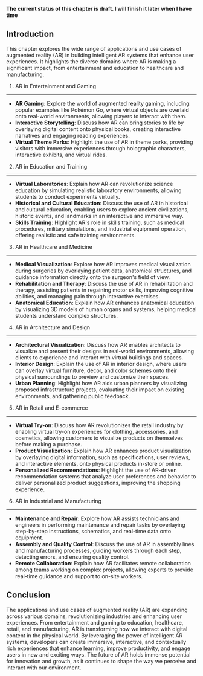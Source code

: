 **The current status of this chapter is draft. I will finish it later when I have time**

Introduction
------------

This chapter explores the wide range of applications and use cases of augmented reality (AR) in building intelligent AR systems that enhance user experiences. It highlights the diverse domains where AR is making a significant impact, from entertainment and education to healthcare and manufacturing.

1. AR in Entertainment and Gaming
---------------------------------

* **AR Gaming**: Explore the world of augmented reality gaming, including popular examples like Pokémon Go, where virtual objects are overlaid onto real-world environments, allowing players to interact with them.
* **Interactive Storytelling**: Discuss how AR can bring stories to life by overlaying digital content onto physical books, creating interactive narratives and engaging reading experiences.
* **Virtual Theme Parks**: Highlight the use of AR in theme parks, providing visitors with immersive experiences through holographic characters, interactive exhibits, and virtual rides.

2. AR in Education and Training
-------------------------------

* **Virtual Laboratories**: Explain how AR can revolutionize science education by simulating realistic laboratory environments, allowing students to conduct experiments virtually.
* **Historical and Cultural Education**: Discuss the use of AR in historical and cultural education, enabling users to explore ancient civilizations, historic events, and landmarks in an interactive and immersive way.
* **Skills Training**: Highlight AR's role in skills training, such as medical procedures, military simulations, and industrial equipment operation, offering realistic and safe training environments.

3. AR in Healthcare and Medicine
--------------------------------

* **Medical Visualization**: Explore how AR improves medical visualization during surgeries by overlaying patient data, anatomical structures, and guidance information directly onto the surgeon's field of view.
* **Rehabilitation and Therapy**: Discuss the use of AR in rehabilitation and therapy, assisting patients in regaining motor skills, improving cognitive abilities, and managing pain through interactive exercises.
* **Anatomical Education**: Explain how AR enhances anatomical education by visualizing 3D models of human organs and systems, helping medical students understand complex structures.

4. AR in Architecture and Design
--------------------------------

* **Architectural Visualization**: Discuss how AR enables architects to visualize and present their designs in real-world environments, allowing clients to experience and interact with virtual buildings and spaces.
* **Interior Design**: Explain the use of AR in interior design, where users can overlay virtual furniture, decor, and color schemes onto their physical surroundings to preview and customize their spaces.
* **Urban Planning**: Highlight how AR aids urban planners by visualizing proposed infrastructure projects, evaluating their impact on existing environments, and gathering public feedback.

5. AR in Retail and E-commerce
------------------------------

* **Virtual Try-on**: Discuss how AR revolutionizes the retail industry by enabling virtual try-on experiences for clothing, accessories, and cosmetics, allowing customers to visualize products on themselves before making a purchase.
* **Product Visualization**: Explain how AR enhances product visualization by overlaying digital information, such as specifications, user reviews, and interactive elements, onto physical products in-store or online.
* **Personalized Recommendations**: Highlight the use of AR-driven recommendation systems that analyze user preferences and behavior to deliver personalized product suggestions, improving the shopping experience.

6. AR in Industrial and Manufacturing
-------------------------------------

* **Maintenance and Repair**: Explore how AR assists technicians and engineers in performing maintenance and repair tasks by overlaying step-by-step instructions, schematics, and real-time data onto equipment.
* **Assembly and Quality Control**: Discuss the use of AR in assembly lines and manufacturing processes, guiding workers through each step, detecting errors, and ensuring quality control.
* **Remote Collaboration**: Explain how AR facilitates remote collaboration among teams working on complex projects, allowing experts to provide real-time guidance and support to on-site workers.

Conclusion
----------

The applications and use cases of augmented reality (AR) are expanding across various domains, revolutionizing industries and enhancing user experiences. From entertainment and gaming to education, healthcare, retail, and manufacturing, AR is transforming how we interact with digital content in the physical world. By leveraging the power of intelligent AR systems, developers can create immersive, interactive, and contextually rich experiences that enhance learning, improve productivity, and engage users in new and exciting ways. The future of AR holds immense potential for innovation and growth, as it continues to shape the way we perceive and interact with our environment.
